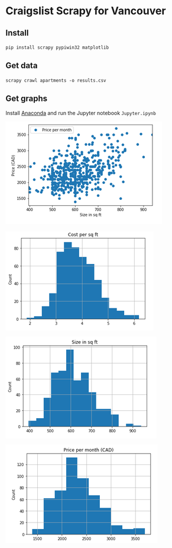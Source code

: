 # Craigslist Scrapy for Vancouver

## Install

`pip install scrapy pypiwin32 matplotlib`

## Get data

`scrapy crawl apartments -o results.csv`

## Get graphs

Install [Anaconda](https://docs.anaconda.com/anaconda/install/windows/) and run the Jupyter notebook `Jupyter.ipynb`

![Scatter](images/vancouver-scatter.png)

![Cost](images/vancouver-cost-per-sq-ft.png)
  
![Size](images/vancouver-size-in-sq-ft.png)

![Price](images/vancouver-price.png)